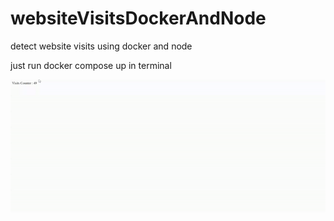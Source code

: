 # websiteVisitsDockerAndNode
detect website visits using docker and node

just run docker compose up in terminal

![](https://github.com/Walaa-Zahran/websiteVisitsDockerAndNode/blob/main/ezgif.com-video-to-gif.gif)
